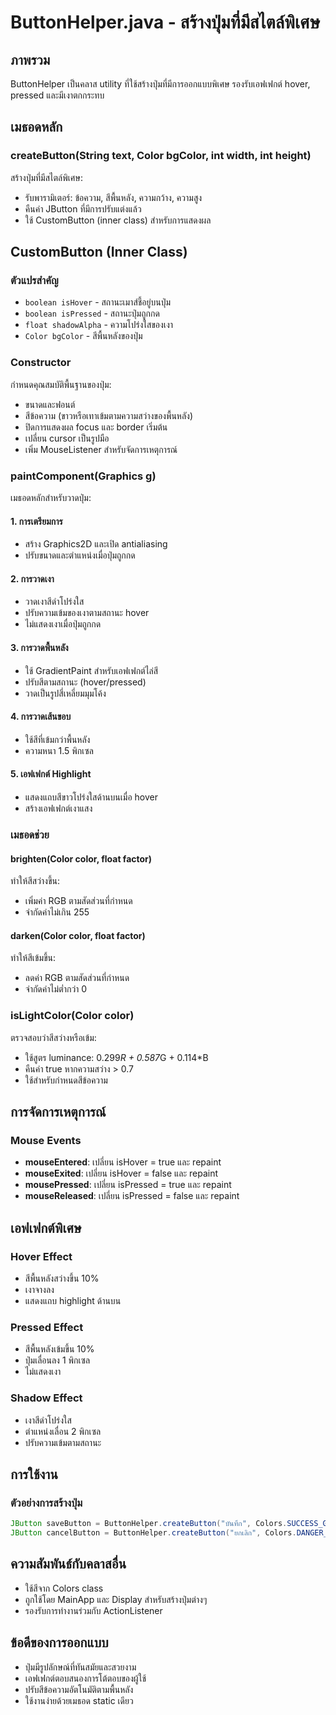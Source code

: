 # ButtonHelper.java - สร้างปุ่มที่มีสไตล์พิเศษ

## ภาพรวม
ButtonHelper เป็นคลาส utility ที่ใช้สร้างปุ่มที่มีการออกแบบพิเศษ รองรับเอฟเฟกต์ hover, pressed และมีเงาตกกระทบ

## เมธอดหลัก

### createButton(String text, Color bgColor, int width, int height)
สร้างปุ่มที่มีสไตล์พิเศษ:
- รับพารามิเตอร์: ข้อความ, สีพื้นหลัง, ความกว้าง, ความสูง
- คืนค่า JButton ที่มีการปรับแต่งแล้ว
- ใช้ CustomButton (inner class) สำหรับการแสดงผล

## CustomButton (Inner Class)

### ตัวแปรสำคัญ
- `boolean isHover` - สถานะเมาส์ชี้อยู่บนปุ่ม
- `boolean isPressed` - สถานะปุ่มถูกกด
- `float shadowAlpha` - ความโปร่งใสของเงา
- `Color bgColor` - สีพื้นหลังของปุ่ม

### Constructor
กำหนดคุณสมบัติพื้นฐานของปุ่ม:
- ขนาดและฟอนต์
- สีข้อความ (ขาวหรือเทาเข้มตามความสว่างของพื้นหลัง)
- ปิดการแสดงผล focus และ border เริ่มต้น
- เปลี่ยน cursor เป็นรูปมือ
- เพิ่ม MouseListener สำหรับจัดการเหตุการณ์

### paintComponent(Graphics g)
เมธอดหลักสำหรับวาดปุ่ม:

#### 1. การเตรียมการ
- สร้าง Graphics2D และเปิด antialiasing
- ปรับขนาดและตำแหน่งเมื่อปุ่มถูกกด

#### 2. การวาดเงา
- วาดเงาสีดำโปร่งใส
- ปรับความเข้มของเงาตามสถานะ hover
- ไม่แสดงเงาเมื่อปุ่มถูกกด

#### 3. การวาดพื้นหลัง
- ใช้ GradientPaint สำหรับเอฟเฟกต์ไล่สี
- ปรับสีตามสถานะ (hover/pressed)
- วาดเป็นรูปสี่เหลี่ยมมุมโค้ง

#### 4. การวาดเส้นขอบ
- ใช้สีที่เข้มกว่าพื้นหลัง
- ความหนา 1.5 พิกเซล

#### 5. เอฟเฟกต์ Highlight
- แสดงแถบสีขาวโปร่งใสด้านบนเมื่อ hover
- สร้างเอฟเฟกต์เงาแสง

### เมธอดช่วย

#### brighten(Color color, float factor)
ทำให้สีสว่างขึ้น:
- เพิ่มค่า RGB ตามสัดส่วนที่กำหนด
- จำกัดค่าไม่เกิน 255

#### darken(Color color, float factor)
ทำให้สีเข้มขึ้น:
- ลดค่า RGB ตามสัดส่วนที่กำหนด
- จำกัดค่าไม่ต่ำกว่า 0

### isLightColor(Color color)
ตรวจสอบว่าสีสว่างหรือเข้ม:
- ใช้สูตร luminance: 0.299*R + 0.587*G + 0.114*B
- คืนค่า true หากความสว่าง > 0.7
- ใช้สำหรับกำหนดสีข้อความ

## การจัดการเหตุการณ์

### Mouse Events
- **mouseEntered**: เปลี่ยน isHover = true และ repaint
- **mouseExited**: เปลี่ยน isHover = false และ repaint  
- **mousePressed**: เปลี่ยน isPressed = true และ repaint
- **mouseReleased**: เปลี่ยน isPressed = false และ repaint

## เอฟเฟกต์พิเศษ

### Hover Effect
- สีพื้นหลังสว่างขึ้น 10%
- เงาจางลง
- แสดงแถบ highlight ด้านบน

### Pressed Effect
- สีพื้นหลังเข้มขึ้น 10%
- ปุ่มเลื่อนลง 1 พิกเซล
- ไม่แสดงเงา

### Shadow Effect
- เงาสีดำโปร่งใส
- ตำแหน่งเลื่อน 2 พิกเซล
- ปรับความเข้มตามสถานะ

## การใช้งาน

### ตัวอย่างการสร้างปุ่ม
```java
JButton saveButton = ButtonHelper.createButton("บันทึก", Colors.SUCCESS_GREEN, 120, 40);
JButton cancelButton = ButtonHelper.createButton("ยกเลิก", Colors.DANGER_RED, 120, 40);
```

## ความสัมพันธ์กับคลาสอื่น
- ใช้สีจาก Colors class
- ถูกใช้โดย MainApp และ Display สำหรับสร้างปุ่มต่างๆ
- รองรับการทำงานร่วมกับ ActionListener

## ข้อดีของการออกแบบ
- ปุ่มมีรูปลักษณ์ที่ทันสมัยและสวยงาม
- เอฟเฟกต์ตอบสนองการโต้ตอบของผู้ใช้
- ปรับสีข้อความอัตโนมัติตามพื้นหลัง
- ใช้งานง่ายด้วยเมธอด static เดียว